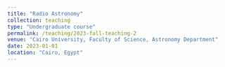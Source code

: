 ```yaml
---
title: "Radio Astronomy"
collection: teaching
type: "Undergraduate course"
permalink: /teaching/2023-fall-teaching-2
venue: "Cairo University, Faculty of Science, Astronomy Department"
date: 2023-01-01
location: "Cairo, Egypt"
---
```

<!-- 
This is a description of a teaching experience. You can use markdown like any other post.

Heading 1
======

Heading 2
======

Heading 3
====== -->